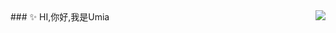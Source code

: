 <a href="https://github.com/anuraghazra/convoychat">
  <img align="right" src="https://github-readme-stats.vercel.app/api/pin/?username=yume" />
</a>
### ✨ HI,你好,我是Umia
